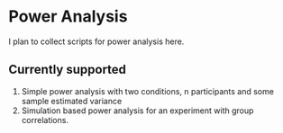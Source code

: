 # Power Analysis
I plan to collect scripts for power analysis here.

## Currently supported
1. Simple power analysis with two conditions, n participants and some sample estimated variance
2. Simulation based power analysis for an experiment with group correlations.